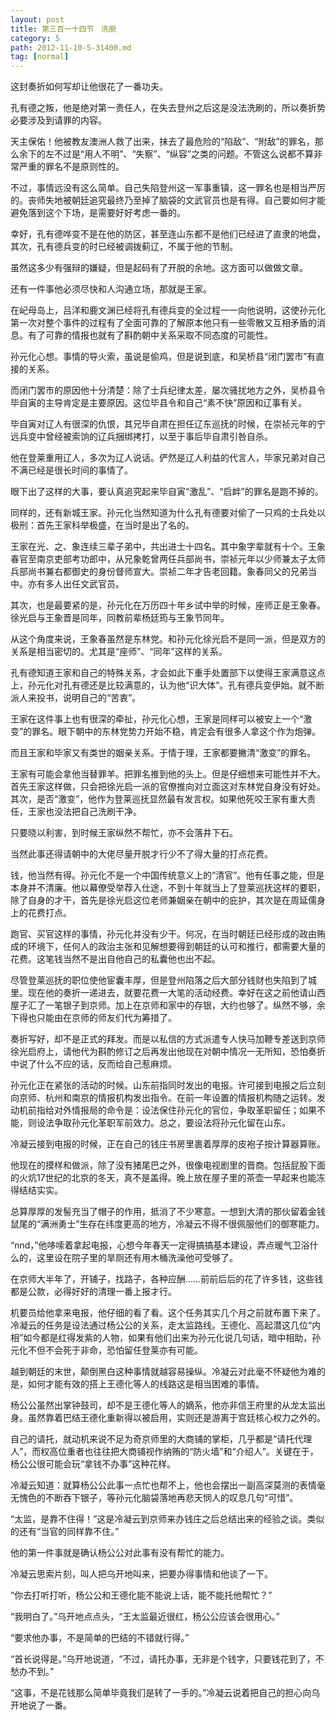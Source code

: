 ```yaml
---
layout: post
title: 第三百一十四节　洗脱
category: 5
path: 2012-11-10-5-31400.md
tag: [normal]
---
```


这封奏折如何写却让他很花了一番功夫。

孔有德之叛，他是绝对第一责任人，在失去登州之后这是没法洗刷的，所以奏折势必要涉及到请罪的内容。

天主保佑！他被教友澳洲人救了出来，抹去了最危险的“陷敌”、“附敌”的罪名，那么余下的左不过是“用人不明”、“失察”、“纵容”之类的问题。不管这么说都不算非常严重的罪名不是原则性的。

不过，事情远没有这么简单。自己失陷登州这一军事重镇，这一罪名也是相当严厉的。丧师失地被朝廷追究最终乃至掉了脑袋的文武官员也是有得。自己要如何才能避免落到这个下场，是需要好好考虑一番的。

幸好，孔有德哗变不是在他的防区，甚至连山东都不是他们已经进了直隶的地盘，其次，孔有德兵变的时已经被调拨蓟辽，不属于他的节制。

虽然这多少有强辩的嫌疑，但是起码有了开脱的余地。这方面可以做做文章。

还有一件事他必须尽快和人沟通立场，那就是王家。

在屺母岛上，吕洋和鹿文渊已经将孔有德兵变的全过程一一向他说明，这使孙元化第一次对整个事件的过程有了全面可靠的了解原本他只有一些零散又互相矛盾的消息。有了可靠的情报也就有了斟酌朝中关系采取不同态度的可能性。

孙元化心想。事情的导火索，虽说是偷鸡，但是说到底，和吴桥县“闭门罢市”有直接的关系。

而闭门罢市的原因他十分清楚：除了士兵纪律太差，屡次骚扰地方之外，吴桥县令毕自寅的主导肯定是主要原因。这位毕县令和自己“素不快”原因和辽事有关。

毕自寅对辽人有很深的仇恨，其兄毕自肃在担任辽东巡抚的时候，在崇祯元年的宁远兵变中曾经被索饷的辽兵捆绑拷打，以至于事后毕自肃引咎自杀。

他在登莱重用辽人，多次为辽人说话。俨然是辽人利益的代言人，毕家兄弟对自己不满已经是很长时间的事情了。

眼下出了这样的大事，要认真追究起来毕自寅“激乱”、“启衅”的罪名是跑不掉的。

同样的，还有新城王家。孙元化当然知道为什么孔有德要对偷了一只鸡的士兵处以极刑：首先王家科举极盛，在当时是出了名的。

王家在光、之、象连续三辈子弟中，共出进士十四名。其中象字辈就有十个。王象春官至南京吏部考功郎中，从兄象乾曾两任兵部尚书，崇祯元年以少师兼太子太师兵部尚书兼右都御史的身份督师宣大。崇祯二年才告老回籍。象春同父的兄弟当中。亦有多人出任文武官员。

其次，也是最要紧的是，孙元化在万历四十年乡试中举的时候，座师正是王象春。徐光启与王象晋是同年，同教前辈杨廷筠与王象节同年。

从这个角度来说，王象春虽然是东林党。和孙元化徐光启不是同一派，但是双方的关系是相当密切的。尤其是“座师”、“同年”这样的关系。

孔有德知道王家和自己的特殊关系，才会如此下重手处置部下以使得王家满意这点上，孙元化对孔有德还是比较满意的，认为他“识大体”。孔有德兵变伊始。就不断派人来投书，说明自己的“苦衷”。

王家在这件事上也有很深的牵扯，孙元化心想，王家是同样可以被安上一个“激变”的罪名。眼下朝中的东林党势力开始不稳，肯定会有很多人拿这个作为炮弹。

而且王家和毕家又有类世的姻亲关系。于情于理，王家都要撇清“激变”的罪名。

王家有可能会拿他当替罪羊。把罪名推到他的头上。但是仔细想来可能性并不大。首先王家这样做，只会把徐光启一派的官僚推向对立面这对东林党自身没有好处。其次，是否“激变”，他作为登莱巡抚显然最有发言权。如果他死咬王家有重大责任，王家也没法把自己洗刷干净。

只要晓以利害，到时候王家纵然不帮忙，亦不会落井下石。

当然此事还得请朝中的大佬尽量开脱才行少不了得大量的打点花费。

钱，他当然有得。孙元化不是一个中国传统意义上的“清官”。他有任事之能，但是本身并不清廉。他以幕僚受举荐入仕途，不到十年就当上了登莱巡抚这样的要职，除了自身的才干，首先是徐光启这位老师兼姻亲在朝中的庇护，其次是在周延儒身上的花费打点。

跑官、买官这样的事情，孙元化并没有少干。何况，在当时朝廷已经形成的政由贿成的环境下，任何人的政治主张和见解想要得到朝廷的认可和推行，都需要大量的花费。这笔钱当然不是出自他自己的私囊他也出不起。

尽管登莱巡抚的职位使他宦囊丰厚，但是登州陷落之后大部分钱财也失陷到了城里。现在他的奏折一递进去，就要花费一大笔的活动经费。幸好在这之前他请山西屋子汇了一笔银子到京师。加上在京师和家中的存银，大约也够了。纵然不够，余下得也只能由在京师的师友们代为筹措了。

奏折写好，却不是正式的拜发。而是以私信的方式派遣专人快马加鞭专差送到京师徐光启府上，请他代为斟酌修订之后再发出他现在对朝中情况一无所知，恐怕奏折中说了什么不应的话，反而给自己惹麻烦。

孙元化正在紧张的活动的时候。山东前指同时发出的电报。许可接到电报之后立刻向京师、杭州和南京的情报机构发出指令。在前一年设置的情报机构随之运转。发动机前指给对外情报局的命令是：设法保住孙元化的官位，争取革职留任；如果不能，则设法争取孙元化革职军前效力。总之，要设法将孙元化留在山东。

冷凝云接到电报的时候，正在自己的钱庄书房里裹着厚厚的皮袍子按计算器算账。

他现在的摸样和做派，除了没有猪尾巴之外，很像电视剧里的晋商。包括屁股下面的火炕17世纪的北京的冬天，真不是盖得。晚上放在屋子里的茶壶一早起来也能冻得结结实实。

总算厚厚的发髻充当了帽子的作用，抵消了不少寒意。一想到大清的那伙留着金钱鼠尾的“满洲勇士”生存在纬度更高的地方，冷凝云不得不很佩服他们的御寒能力。

“nnd，”他哆嗦着拿起电报，心想今年春天一定得搞搞基本建设，弄点暖气卫浴什么的，这里设在院子里的旱厕还有用木桶洗澡他可受够了。

在京师大半年了，开铺子，找路子，各种应酬……前前后后的花了许多钱，这些钱都是公款，必得好好的清理一番上报才行。

机要员给他拿来电报，他仔细的看了看。这个任务其实几个月之前就布置下来了。冷凝云的任务是设法通过杨公公的关系，走太监路线。王德化、高起潜这几位“内相”如今都是红得发紫的人物，如果有他们出来为孙元化说几句话，暗中相助，孙元化不但不会死于非命，恐怕留任登莱亦有可能。

越到朝廷的末世，颠倒黑白这种事情就越容易操纵。冷凝云对此毫不怀疑他为难的是，如何才能有效的搭上王德化等人的线路这是相当困难的事情。

杨公公虽然出掌钟鼓司，却不是王德化等人的嫡系，他亦非信王府里的从龙太监出身。虽然靠着巴结王德化重新得以被启用，实则还是游离于宫廷核心权力之外的。

自己的请托，就动机来说不足为奇京师里的大商铺的掌柜，几乎都是“请托代理人”，而权高位重者也往往把大商铺视作纳贿的“防火墙”和“介绍人”。关键在于，杨公公很可能会玩“拿钱不办事”这种花样。

冷凝云知道：就算杨公公此事一点忙也帮不上，他也会摆出一副高深莫测的表情毫无愧色的不断吞下银子，等孙元化脑袋落地再悲天悯人的叹息几句“可惜”。

“太监，是靠不住得！”这是冷凝云到京师来办钱庄之后总结出来的经验之谈。类似的还有“当官的同样靠不住。”

他的第一件事就是确认杨公公对此事有没有帮忙的能力。

冷凝云思索片刻，叫人把乌开地叫来，把要办得事情和他谈了一下。

“你去打听打听，杨公公和王德化能不能说上话，能不能托他帮忙？”

“我明白了。”乌开地点点头，“王太监最近很红，杨公公应该会很用心。”

“要求他办事，不是简单的巴结的不错就行得。”

“首长说得是。”乌开地说道，“不过，请托办事，无非是个钱字，只要钱花到了，不愁办不到。”

“这事，不是花钱那么简单毕竟我们是转了一手的。”冷凝云说着把自己的担心向乌开地说了一番。 